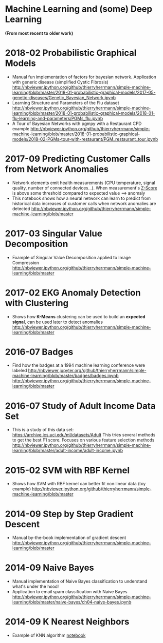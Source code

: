 Machine Learning and (some) Deep Learning 
=======================
#### (From most recent to older work)

# 2018-02 Probabilistic Graphical Models
- Manual fun implementation of factors for bayesian network. Application with generic disease (simplified Cystic Fibrosis)
http://nbviewer.ipython.org/github/thierryherrmann/simple-machine-learning/blob/master/2018-01-probabilistic-graphical-models/2017-05-genetic-diseases/Genetic_Bayesian_Network.ipynb
- Learning Structure and Parameters of the Flu dataset
http://nbviewer.ipython.org/github/thierryherrmann/simple-machine-learning/blob/master/2018-01-probabilistic-graphical-models/2018-01-flu-learning-and-parameters/PGMs_flu.ipynb
- A Tour of Bayesian Networks with pgmpy with a Restaurant CPD example
http://nbviewer.ipython.org/github/thierryherrmann/simple-machine-learning/blob/master/2018-01-probabilistic-graphical-models/2018-02-PGMs-tour-with-restaurant/PGM_restaurant_tour.ipynb


# 2017-09 Predicting Customer Calls from Network Anomalies
- Network elements emit health measurements (CPU temperature, signal quality, number of connected devices...). When measurement's [Z-Score](https://en.wikipedia.org/wiki/Standard_score) is above some threshold compared to expected value ==> anomaly 
- This notebook shows how a neural network can learn to predict from historical data increases of customer calls when network anomalies are detected
http://nbviewer.ipython.org/github/thierryherrmann/simple-machine-learning/blob/master

# 2017-03 Singular Value Decomposition
- Example of Singular Value Decomposition applied to Image Compression
http://nbviewer.ipython.org/github/thierryherrmann/simple-machine-learning/blob/master

# 2017-02 EKG Anomaly Detection with Clustering
- Shows how **K-Means** clustering can be used to build an **expected signal**, can be used later to detect anomalies
http://nbviewer.ipython.org/github/thierryherrmann/simple-machine-learning/blob/master

# 2016-07 Badges
- Find how the badges at a 1994 machine learning conference were labeled
http://nbviewer.jupyter.org/github/thierryherrmann/simple-machine-learning/blob/master/badges/badges.ipynb
http://nbviewer.ipython.org/github/thierryherrmann/simple-machine-learning/blob/master

# 2016-07 Study of Adult Income Data Set
- This is a study of this data set: https://archive.ics.uci.edu/ml/datasets/Adult
This tries several methods to get the best F1 score. Focuses on various feature selection methods
http://nbviewer.ipython.org/github/thierryherrmann/simple-machine-learning/blob/master/adult-income/adult-income.ipynb

# 2015-02 SVM with RBF Kernel
- Shows how SVM with RBF kernel can better fit non linear data (toy example)
http://nbviewer.ipython.org/github/thierryherrmann/simple-machine-learning/blob/master

# 2014-09 Step by Step Gradient Descent
- Manual by-the-book implementation of gradient descent
http://nbviewer.ipython.org/github/thierryherrmann/simple-machine-learning/blob/master

# 2014-09 Naive Bayes
- Manual implementation of Naive Bayes classification to understand what's under the hood!
- Application to email spam classification with Naive Bayes  
http://nbviewer.ipython.org/github/thierryherrmann/simple-machine-learning/blob/master/naive-bayes/ch04-naive-bayes.ipynb

# 2014-09 K Nearest Neighbors 
- Example of KNN algorithm
[notebook](2014-09-knn/ch02-knn.ipynb)


